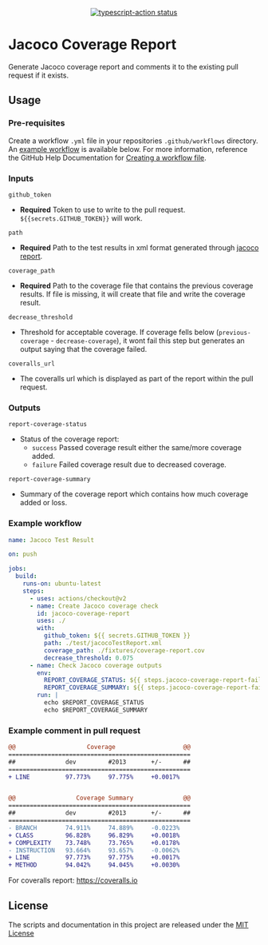<p align="center">
  <a href="https://github.com/actions/typescript-action/actions"><img alt="typescript-action status" src="https://github.com/scorebet/jacoco-coverage-report/workflows/build-test/badge.svg"></a>
</p>

# Jacoco Coverage Report

Generate Jacoco coverage report and comments it to the existing pull request if it exists.

## Usage


### Pre-requisites
Create a workflow `.yml` file in your repositories `.github/workflows` directory. An [example workflow](#example-workflow) is available below. For more information, reference the GitHub Help Documentation for [Creating a workflow file](https://help.github.com/en/articles/configuring-a-workflow#creating-a-workflow-file).

### Inputs
`github_token`
* **Required** Token to use to write to the pull request. `${{secrets.GITHUB_TOKEN}}` will work.

`path`
* **Required** Path to the test results in xml format generated through [jacoco report](https://www.eclemma.org/jacoco/trunk/doc/report-mojo.html).

`coverage_path` 
* **Required** Path to the coverage file that contains the previous coverage results. If file is missing, it will create that file and write the coverage result.

`decrease_threshold`
* Threshold for acceptable coverage. If coverage fells below (`previous-coverage` - `decrease-coverage`), it wont fail this step but generates an output saying that the coverage failed.

`coveralls_url`
* The coveralls url which is displayed as part of the report within the pull request.

### Outputs

`report-coverage-status`
* Status of the coverage report:
  - `success` Passed coverage result either the same/more coverage added. 
  - `failure` Failed coverage result due to decreased coverage.

`report-coverage-summary`
* Summary of the coverage report which contains how much coverage added or loss.

### Example workflow

```yaml
name: Jacoco Test Result

on: push

jobs:
  build:
    runs-on: ubuntu-latest
    steps:
      - uses: actions/checkout@v2
      - name: Create Jacoco coverage check
        id: jacoco-coverage-report
        uses: ./
        with:
          github_token: ${{ secrets.GITHUB_TOKEN }}
          path: ./test/jacocoTestReport.xml
          coverage_path: ./fixtures/coverage-report.cov
          decrease_threshold: 0.075
      - name: Check Jacoco coverage outputs
        env:
          REPORT_COVERAGE_STATUS: ${{ steps.jacoco-coverage-report-failure.outputs.report-coverage-status }}
          REPORT_COVERAGE_SUMMARY: ${{ steps.jacoco-coverage-report-failure.outputs.report-coverage-summary }}
        run: |
          echo $REPORT_COVERAGE_STATUS
          echo $REPORT_COVERAGE_SUMMARY
```

### Example comment in pull request
```diff d3f06eff-da11-4bab-9164-8393ac271c50
@@                    Coverage                   @@
===================================================
##              dev         #2013       +/-      ##
===================================================
+ LINE          97.773%     97.775%     +0.0017%


@@                 Coverage Summary              @@
===================================================
##              dev         #2013       +/-      ##
===================================================
- BRANCH        74.911%     74.889%     -0.0223%
+ CLASS         96.828%     96.829%     +0.0018%
+ COMPLEXITY    73.748%     73.765%     +0.0178%
- INSTRUCTION   93.664%     93.657%     -0.0062%
+ LINE          97.773%     97.775%     +0.0017%
+ METHOD        94.042%     94.045%     +0.0030%
```

For coveralls report: https://coveralls.io

## License
The scripts and documentation in this project are released under the [MIT License](LICENSE)
